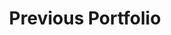 ---
title: Previous Portfolio
description: An experiment in learning static site generation and GraphQL, This older portfolio was made with tailwind.css, Gridsome, Vue.js, and used netlifyCMS.
github: https://github.com/isAdamBailey/portfolio-2
---